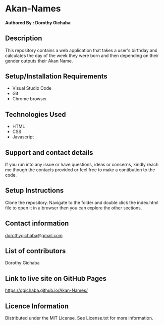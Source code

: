 # Akan-Names
#### Authored By : **Dorothy Gichaba**
## Description
This repository contains a web application that takes a user's birthday and calculates the day of the week they were born and then depending on their gender outputs their Akan Name. 
## Setup/Installation Requirements
* Visual Studio Code
* Git
* Chrome browser
## Technologies Used
* HTML
* CSS
* Javascript
## Support and contact details
If you run into any issue or have questions, ideas or concerns, kindly reach me though the contacts provided or feel free to make a contibution to the code.
## Setup Instructions
Clone the repository. Navigate to the folder and double click the index.html file to open it in a browser then you can explore the other sections.
## Contact information
dorothygichaba@gmail.com
## List of contributors 
Dorothy Gichaba
## Link to live site on GitHub Pages
https://dgichaba.github.io/Akan-Names/
## Licence Information
Distributed under the MIT License. See License.txt for more information.

